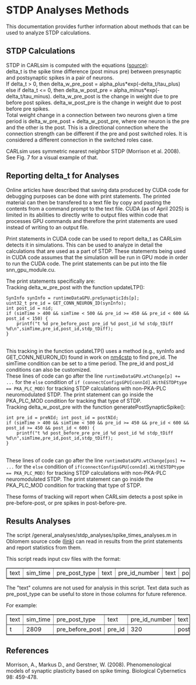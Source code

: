 STDP Analyses Methods
=====================

This documentation provides further information about methods that can be used to analyze STDP calculations.

## STDP Calculations

STDP in CARLsim is computed with the equations ([source](https://uci-carl.github.io/CARLsim6/ch5_synaptic_plasticity.html#ch5s2_spike_timing_dependent_plasticity)):
<br>delta_t is the spike time difference (post minus pre) between presynaptic and postsynaptic spikes in a pair of neurons.
<br>If delta_t > 0, then delta_w_pre_post = alpha_plus\*exp(-delta_t/tau_plus) else if delta_t <= 0, then delta_w_post_pre = alpha_minus\*exp(-delta_t/tau_minus). delta_w_pre_post is the change in weight due to pre before post spikes. delta_w_post_pre is the change in weight due to post before pre spikes.
<br>Total weight change in a connection between two neurons given a time period is delta_w_pre_post + delta_w_post_pre, where one neuron is the pre and the other is the post. This is a directional connection where the connection strength can be different if the pre and post switched roles. It is considered a different connection in the switched roles case.

CARLsim uses symmetric nearest neighbor STDP (Morrison et al. 2008). See Fig. 7 for a visual example of that.

## Reporting delta_t for Analyses

Online articles have described that saving data produced by CUDA code for debugging purposes can be done with print statements. The printed material can then be transfered to a text file by copy and pasting the contents from a command prompt to the text file. CUDA (as of April 2025) is limited in its abilities to directly write to output files within code that processes GPU commands and therefore the print statements are used instead of writing to an output file.

Print statements in CUDA code can be used to report delta_t as CARLsim detects it in simulations. This can be used to analyze in detail the calculations that are used as a part of STDP. These statements being used in CUDA code assumes that the simulation will be run in GPU mode in order to run the CUDA code. The print statements can be put into the file snn_gpu_module.cu.

The print statements specifically are:
<br>Tracking delta_w_pre_post with the function updateLTP():
```
SynInfo synInfo = runtimeDataGPU.preSynapticIds[p];
uint32_t pre_id = GET_CONN_NEURON_ID(synInfo);
int post_id = nid;
if (simTime > 400 && simTime < 500 && pre_id >= 450 && pre_id < 600 && post_id < 150) {
	printf("t %d pre_before_post pre_id %d post_id %d stdp_tDiff %d\n",simTime,pre_id,post_id,stdp_tDiff);
}
```
<br>This tracking in the function updateLTP() uses a method (e.g., synInfo and GET_CONN_NEURON_ID) found in work on [nm4cstp](https://hco-dev-docs.readthedocs.io/en/latest/oblomem/nm4cstp.html) to find pre_id. The simTime condition can be set to a time period. The pre_id and post_id conditions can also be customized. 
<br>These lines of code can go after the line `runtimeDataGPU.wtChange[p] += ...` for the `else` condition of `if (connectConfigsGPU[connId].WithESTDPtype == PKA_PLC_MOD)` for tracking STDP calculations with non-PKA-PLC neuromodulated STDP. The print statement can go inside the PKA_PLC_MOD condition for tracking that type of STDP.
<br>Tracking delta_w_post_pre with the function generatePostSynapticSpike():
```
int pre_id = preNId; int post_id = postNId;
if (simTime > 400 && simTime < 500 && pre_id >= 450 && pre_id < 600 && post_id >= 450 && post_id < 600) {
	printf("t %d post_before_pre pre_id %d post_id %d stdp_tDiff %d\n",simTime,pre_id,post_id,stdp_tDiff);
}
```
<br>These lines of code can go after the line `runtimeDataGPU.wtChange[pos] += ...` for the `else` condition of `if(connectConfigsGPU[connId].WithESTDPtype == PKA_PLC_MOD)` for tracking STDP calculations with non-PKA-PLC neuromodulated STDP. The print statement can go inside the PKA_PLC_MOD condition for tracking that type of STDP.

These forms of tracking will report when CARLsim detects a post spike in pre-before-post, or pre spikes in post-before-pre.

## Results Analyses

The script /general_analyses/stdp_analyses/spike_times_analyses.m in Oblomem source code ([link](https://github.com/Hippocampome-Org/oblomem)) can read in results from the print statements and report statistics from them.

This script reads input csv files with the format:
<table border=1>
	<tr><td>text</td><td>sim_time</td><td>pre_post_type</td><td>text</td><td>pre_id_number</td><td>text</td><td>post_id_number</td><td>spike_time_difference</td></tr>
</table>

The "text" columns are not used for analysis in this script. Text data such as pre_post_type can be useful to store in those columns for future reference.

For example:
<table border=1>
	<tr><td>text</td><td>sim_time</td><td>pre_post_type</td><td>text</td><td>pre_id_number</td><td>text</td><td>post_id_number</td><td>text</td><td>spike_time_difference</td></tr>
	<tr><td>t</td><td>2809</td><td>pre_before_post</td><td>pre_id</td><td>320</td><td>post_id</td><td>896</td><td>stdp_tDiff</td><td>389</td></tr>
</table>

## References

Morrison, A., Markus D., and Gerstner, W. (2008). Phenomenological models of synaptic plasticity based on spike timing. Biological Cybernetics 98: 459-478.